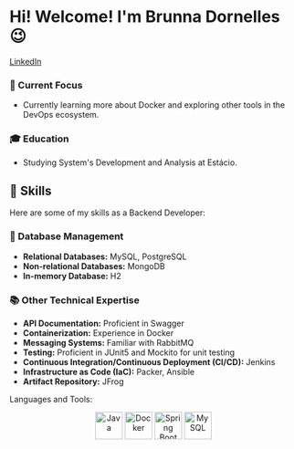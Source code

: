 # Hi! Welcome!  I'm Brunna Dornelles 😉
[LinkedIn](https://www.linkedin.com/in/brunna-d-6516b7231/) 

### 🌱 Current Focus
- Currently learning more about Docker and exploring other tools in the DevOps ecosystem.

### 🎓 Education
- Studying System's Development and Analysis at Estácio.

## 🚀 Skills

Here are some of my skills as a Backend Developer:

### 💽 Database Management
- **Relational Databases:** MySQL, PostgreSQL
- **Non-relational Databases:** MongoDB
- **In-memory Database:** H2

### 📚 Other Technical Expertise
- **API Documentation:** Proficient in Swagger
- **Containerization:** Experience in Docker
- **Messaging Systems:** Familiar with RabbitMQ
- **Testing:** Proficient in JUnit5 and Mockito for unit testing
- **Continuous Integration/Continuous Deployment (CI/CD):** Jenkins
- **Infrastructure as Code (IaC):** Packer, Ansible
- **Artifact Repository:** JFrog

Languages and Tools:

<div align="center">
  <img src="https://img.icons8.com/color/48/000000/java-duke-logo.png" alt="Java" width="48"/>
  <img src="https://img.icons8.com/color/48/000000/docker.png" alt="Docker" width="48"/>
  <img src="https://img.icons8.com/color/48/000000/spring-logo.png" alt="Spring Boot" width="48"/>
  <img src="https://img.icons8.com/color/48/000000/mysql.png" alt="MySQL" width="48"/>
</div>
